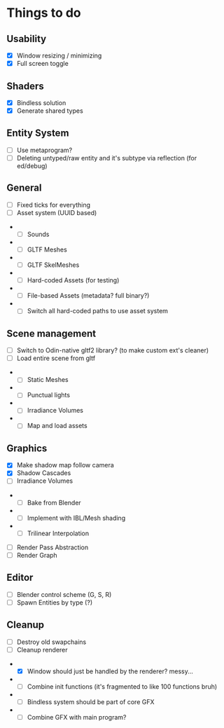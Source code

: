 # Things to do

## Usability
- [x] Window resizing / minimizing
- [x] Full screen toggle

## Shaders
- [x] Bindless solution
- [x] Generate shared types

## Entity System
- [ ] Use metaprogram?
- [ ] Deleting untyped/raw entity and it's subtype via reflection (for ed/debug)

## General
- [ ] Fixed ticks for everything
- [ ] Asset system (UUID based)
- - [ ] Sounds
- - [ ] GLTF Meshes
- - [ ] GLTF SkelMeshes
- - [ ] Hard-coded Assets (for testing)
- - [ ] File-based Assets (metadata? full binary?)
- - [ ] Switch all hard-coded paths to use asset system

## Scene management
- [ ] Switch to Odin-native gltf2 library? (to make custom ext's cleaner)
- [ ] Load entire scene from gltf
- - [ ] Static Meshes
- - [ ] Punctual lights
- - [ ] Irradiance Volumes
- - [ ] Map and load assets

## Graphics
- [x] Make shadow map follow camera
- [x] Shadow Cascades
- [ ] Irradiance Volumes
- - [ ] Bake from Blender
- - [ ] Implement with IBL/Mesh shading
- - [ ] Trilinear Interpolation
- [ ] Render Pass Abstraction
- [ ] Render Graph

## Editor
- [ ] Blender control scheme (G, S, R)
- [ ] Spawn Entities by type (?)

## Cleanup
- [ ] Destroy old swapchains
- [ ] Cleanup renderer
- - [x] Window should just be handled by the renderer? messy...
- - [ ] Combine init functions (it's fragmented to like 100 functions bruh)
- - [ ] Bindless system should be part of core GFX
- - [ ] Combine GFX with main program?
